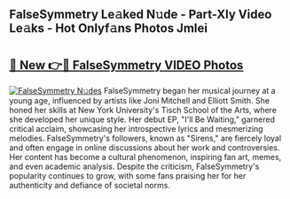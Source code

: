## FalseSymmetry Le𝚊ked N𝚞de - Part-Xly Video Le𝚊ks - Hot Onlyf𝚊ns Photos JmIei

# <h2><a href="http://ab83612.deff.icu/?id=FalseSymmetry">🔗 New 👉🔴 FalseSymmetry VIDEO Photos</a></h2>

[![FalseSymmetry N𝚞des](https://i.imgur.com/rIISA9y.gif)](http://ab83612.deff.icu/?id=FalseSymmetry)
FalseSymmetry began her musical journey at a young age, influenced by artists like Joni Mitchell and Elliott Smith. She honed her skills at New York University's Tisch School of the Arts, where she developed her unique style. Her debut EP, "I'll Be Waiting," garnered critical acclaim, showcasing her introspective lyrics and mesmerizing melodies. FalseSymmetry's followers, known as "Sirens," are fiercely loyal and often engage in online discussions about her work and controversies. Her content has become a cultural phenomenon, inspiring fan art, memes, and even academic analysis. Despite the criticism, FalseSymmetry's popularity continues to grow, with some fans praising her for her authenticity and defiance of societal norms.
